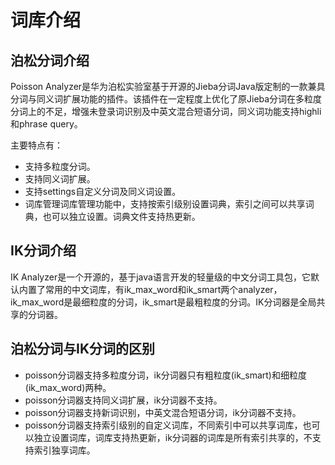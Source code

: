 # 词库介绍<a name="css_03_0048"></a>

## 泊松分词介绍<a name="section9130164114461"></a>

Poisson Analyzer是华为泊松实验室基于开源的Jieba分词Java版定制的一款兼具分词与同义词扩展功能的插件。该插件在一定程度上优化了原Jieba分词在多粒度分词上的不足，增强未登录词识别及中英文混合短语分词，同义词功能支持highli和phrase query。

主要特点有：

-   支持多粒度分词。
-   支持同义词扩展。
-   支持settings自定义分词及同义词设置。
-   词库管理词库管理功能中，支持按索引级别设置词典，索引之间可以共享词典，也可以独立设置。词典文件支持热更新。

## IK分词介绍<a name="section159651770477"></a>

IK Analyzer是一个开源的，基于java语言开发的轻量级的中文分词工具包，它默认内置了常用的中文词库，有ik\_max\_word和ik\_smart两个analyzer，ik\_max\_word是最细粒度的分词，ik\_smart是最粗粒度的分词。IK分词器是全局共享的分词器。

## 泊松分词与IK分词的区别<a name="section1481311152471"></a>

-   poisson分词器支持多粒度分词，ik分词器只有粗粒度\(ik\_smart\)和细粒度\(ik\_max\_word\)两种。
-   poisson分词器支持同义词扩展，ik分词器不支持。
-   poisson分词器支持新词识别，中英文混合短语分词，ik分词器不支持。
-   poisson分词器支持索引级别的自定义词库，不同索引中可以共享词库，也可以独立设置词库，词库支持热更新，ik分词器的词库是所有索引共享的，不支持索引独享词库。

